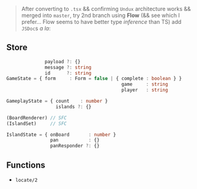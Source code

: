 > After converting to `.tsx` && confirming `Undux` architecture works && merged into `master`,
> try 2nd branch using **Flow** (&& see which I prefer... Flow seems to have better type _inference_ than TS)
>   add `JSDoc`s _a la_:

## Store

```ts
              payload ?: {}
              message ?: string
              id      ?: string
GameState = { form     : Form = false | { complete : boolean } }
                                          game     : string
                                          player   : string

GameplayState = { count    : number }
                  islands ?: {}

(BoardRenderer) // SFC
(IslandSet)     // SFC

IslandState = { onBoard       : number }
                pan           : {}
                panResponder ?: {}
```

## Functions

* `locate/2`
